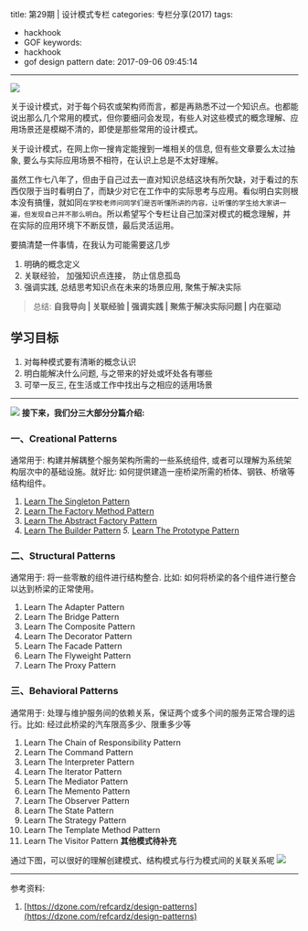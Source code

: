 title: 第29期 | 设计模式专栏
categories: 专栏分享(2017)
tags:
  - hackhook
  - GOF
keywords:
  - hackhook
  - gof design pattern
date: 2017-09-06 09:45:14
---
![](http://7wy48o.com1.z0.glb.clouddn.com/2017-09-05-055101.jpg)

关于设计模式，对于每个码农或架构师而言，都是再熟悉不过一个知识点。也都能说出那么几个常用的模式，但你要细问会发现，有些人对这些模式的概念理解、应用场景还是模糊不清的，即使是那些常用的设计模式。

关于设计模式，在网上你一搜肯定能搜到一堆相关的信息, 但有些文章要么太过抽象, 要么与实际应用场景不相符，在认识上总是不太好理解。

虽然工作七八年了，但由于自己过去一直对知识总结这块有所欠缺，对于看过的东西仅限于当时看明白了，而缺少对它在工作中的实际思考与应用。看似明白实则根本没有搞懂，就如同`在学校老师问同学们是否听懂所讲的内容，让听懂的学生给大家讲一遍，但发现自己并不那么明白`。所以希望写个专栏让自己加深对模式的概念理解，并在实际的应用环境下不断反馈，最后灵活运用。

要搞清楚一件事情，在我认为可能需要这几步
1. 明确的概念定义
2. 关联经验， 加强知识点连接， 防止信息孤岛
3. 强调实践, 总结思考知识点在未来的场景应用, 聚焦于解决实际

> 总结: **自我导向 | 关联经验 | 强调实践 | 聚焦于解决实际问题 | 内在驱动**

## 学习目标
1. 对每种模式要有清晰的概念认识
2. 明白能解决什么问题, 与之带来的好处或坏处各有哪些
3. 可举一反三, 在生活或工作中找出与之相应的适用场景
---- 
![](http://7wy48o.com1.z0.glb.clouddn.com/2017-09-03-042152.jpg)
**接下来，我们分三大部分分篇介绍:**

### 一、Creational Patterns
通常用于: 构建并解耦整个服务架构所需的一些系统组件, 或者可以理解为系统架构层次中的基础设施。就好比: 如何提供建造一座桥梁所需的桥体、钢铁、桥墩等结构组件。
1. [Learn The Singleton Pattern](#)
2. [Learn The Factory Method Pattern](#)
3. [Learn The Abstract Factory Pattern](#)
4. [Learn The Builder Pattern](#)
*5.* [Learn The Prototype Pattern](#)


### 二、Structural Patterns
通常用于: 将一些零散的组件进行结构整合. 比如: 如何将桥梁的各个组件进行整合以达到桥梁的正常使用。
1. Learn The Adapter Pattern
2. Learn The Bridge Pattern
3. Learn The Composite Pattern
4. Learn The Decorator Pattern
5. Learn The Facade Pattern
6. Learn The Flyweight Pattern
7. Learn The Proxy Pattern

### 三、Behavioral Patterns
通常用于: 处理与维护服务间的依赖关系，保证两个或多个间的服务正常合理的运行。比如: 经过此桥梁的汽车限高多少、限重多少等
1. Learn The Chain of Responsibility Pattern
2. Learn The Command Pattern
3. Learn The Interpreter Pattern
4. Learn The Iterator Pattern
5. Learn The Mediator Pattern
6. Learn The Memento Pattern
7. Learn The Observer Pattern
8. Learn The State Pattern
9. Learn The Strategy Pattern
10. Learn The Template Method Pattern
11. Learn The Visitor Pattern
**其他模式待补充**

通过下图，可以很好的理解创建模式、结构模式与行为模式间的关联关系呢
![](http://7wy48o.com1.z0.glb.clouddn.com/2017-09-03-040446.jpg)
---- --

参考资料:
1. [https://dzone.com/refcardz/design-patterns](https://dzone.com/refcardz/design-patterns)




